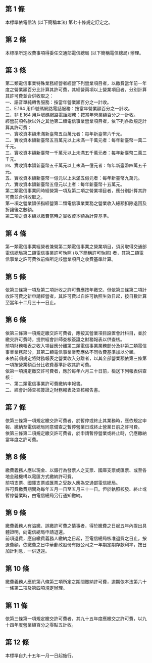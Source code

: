 第 1 條
-------
本標準依電信法 (以下簡稱本法) 第七十條規定訂定之。

第 2 條
-------
本標準所定收費事項得委任交通部電信總局 (以下簡稱電信總局) 辦理。

第 3 條
-------
第二類電信事業特殊業務經營者經營下列營業項目者，以繳費當年前一年  
度之營業額百分比計算其許可費，其經營兩項以上營業項目者，分別計算  
其許可費並合併收取之：  
一、語音單純轉售服務：按當年營業額百分之一計收。  
二、E.164 用戶號碼網路電話服務：按當年營業額百分之一計收。  
三、非 E.164  用戶號碼網路電話服務：按當年營業額百分之一計收。  
經營前項各款以外之其他第二類電信事業營業項目者，依下列各款規定計  
算其許可費：  
一、實收資本額未滿新臺幣五百萬元者：每年新臺幣六千元。  
二、實收資本額新臺幣五百萬元以上未滿一千萬元者：每年新臺幣一萬二  
    千元。  
三、實收資本額新臺幣一千萬元以上未滿五千萬元者：每年新臺幣二萬三  
    千元。  
四、實收資本額新臺幣五千萬元以上未滿一億元者：每年新臺幣四萬五千  
    元。  
五、實收資本額新臺幣一億元以上未滿五億元者：每年新臺幣九萬元。  
六、實收資本額新臺幣五億元以上者：每年新臺幣十五萬元。  
第二類電信事業同時經營第一項及第二項之營業項目者，應分別計算其許  
可費並合併收取之。  
第一項之營業額係指經營第二類電信事業業務之營業收入總額扣除退回及  
折讓後之數額。  
第二項之資本額以繳費當時之實收資本額為計算基準。

第 4 條
-------
第一類電信事業經營者兼營第二類電信事業之營業項目，須另取得交通部  
電信總局第二類電信事業許可執照 (以下簡稱許可執照) 者，其第二類電  
信事業之許可費依前條所定該營業項目之收費基準計算。

第 5 條
-------
依第三條第一項及第二項計收之許可費應按年繳交。但依第三條第二項計  
收許可費之新申請經營者，其許可費以自許可執照生效日起，按日數計算  
至當年十二月三十一日止。

第 6 條
-------
依第三條第一項規定繳交許可費者，應按其營業項目設置會計科目，並於  
繳交許可費時，提供經會計師查核簽證之財務報表以供查核。  
前項財務報表之收入項目應分離第二類電信事業業務部分及非第二類電信  
事業業務部分，其第二類電信事業業務應依不同收費基準加以分類。  
未依前項規定將財務報表之營業收入分離者，以其全部營業額依第三條第  
一項按營業額百分比收費基準計收其許可費。  
依第一項規定繳交許可費者，應於每年六月三十日前，檢送下列報表供查  
核：  
一、第二類電信事業許可費繳納申報書。  
二、經會計師查核簽證之財務報表及查核報告書。

第 7 條
-------
依第三條第一項規定繳交許可費者，於暫停或終止其業務時，應依規定申  
報、繳納至電信總局同意備查之暫停營業日或終止營業日前之許可費。  
依第三條第二項規定繳交許可費者，於申請暫停營業或終止時，仍應繳納  
當年度之許可費。

第 8 條
-------
繳費義務人應以現金、以銀行為發票人之支票、國庫支票或匯票、或至各  
地金融機構以電匯方式繳納許可費。  
前項支票、國庫支票或匯票之受款人應為交通部電信總局。  
許可費繳費期間為每年五月一日至五月三十一日。但於執照核發、終止或  
暫停營業時，由電信總局另行通知繳納。

第 9 條
-------
繳費義務人有溢繳、誤繳許可費之情事者，得於繳費之日起五年內提出具  
體證明，向電信總局申請退還。  
前項退費，應自繳費義務人繳納之日起，至電信總局核准退費之日止，按  
退費額，依繳費之日中華郵政股份有限公司之一年期定期存款利率，按日  
加計利息，一併退還。

第 10 條
--------
繳費義務人應於第八條第三項所定之期間繳納許可費，逾期依本法第六十  
一條第二項及第四項規定辦理。

第 11 條
--------
依第三條第一項規定繳交許可費者，其九十五年度應繳交之許可費，以九  
十四年度營業額百分之零點五計收。

第 12 條
--------
本標準自九十五年一月一日起施行。

